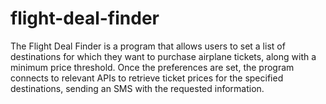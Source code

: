 # flight-deal-finder
The Flight Deal Finder is a program that allows users to set a list of destinations for which they want to purchase airplane tickets, along with a minimum price threshold. Once the preferences are set, the program connects to relevant APIs to retrieve ticket prices for the specified destinations, sending an SMS with the requested information.
